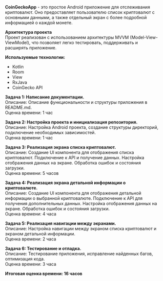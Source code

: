 <b>CoinGeckoApp</b> - это простое Android приложение для отслеживания криптовалют. Оно предоставляет пользователю список криптовалют с основными данными, а также отдельный экран с более подробной информацией о каждой монете.

<b>Архитектура проекта </b> <br>
Проект реализован с использованием архитектуры MVVM (Model-View-ViewModel), что позволяет легко тестировать, поддерживать и расширять приложение.

<b>Используемые технологии:</b>
<ul> <li>Kotlin</li>
  <li>Room</li>
  <li>View</li>
  <li>RxJava</li>
  <li>CoinGecko API</li>
 </ul>
 
<b>Задача 1: Написание документации.</b> <br>
Описание: Описание функциональности и структуры приложения в README.md. <br>
Оценка времени: 1 час

<b>Задача 2: Настройка проекта и инициализация репозитория.</b> <br>
Описание: Настройка Android проекта, создание структуры директорий, подключение необходимых зависимостей. <br>
Оценка времени: 1 час

<b>Задача 3: Реализация экрана списка криптовалют.</b> <br>
Описание:
Создание UI компонента для отображения списка криптовалют.
Подключение к API и получение данных.
Настройка отображения данных на экране.
Обработка ошибок и состояния загрузки. <br>
Оценка времени: 5 часов

<b>Задача 4: Реализация экрана детальной информации о криптовалюте.</b> <br>
Описание:
Создание UI компонента для отображения детальной информации о выбранной криптовалюте.
Подключение к API для получения дополнительных данных.
Настройка отображения данных на экране.
Обработка ошибок и состояния загрузки. <br>
Оценка времени: 4 часа

<b>Задача 5: Реализация навигации между экранами.</b> <br>
Описание: Настройка навигации между экраном списка криптовалют и экраном детальной информации.<br>
Оценка времени: 2 часа

<b>Задача 6: Тестирование и отладка.</b> <br>
Описание: Тестирование приложения, исправление найденных багов, оптимизация кода.<br>
Оценка времени: 3 часа <br>

<b>Итоговая оценка времени: 16 часов</b>
